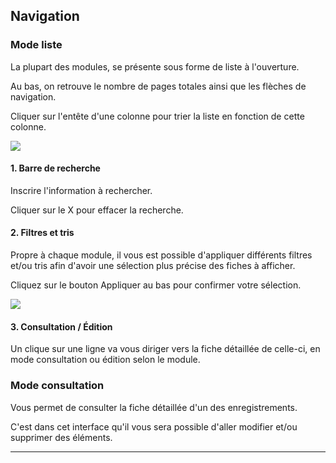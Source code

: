 ## **Navigation**

### **Mode liste**

La plupart des modules, se présente sous forme de liste à l'ouverture.

Au bas, on retrouve le nombre de pages totales ainsi que les flèches de navigation.

Cliquer sur l'entête d'une colonne pour trier la liste en fonction de cette colonne.

![](https://t9017115504.p.clickup-attachments.com/t9017115504/9eb4d4fa-e756-42e9-82b2-7f64324515ae/Screenshot%202025-01-22%20at%2011.48.51%E2%80%AFAM.png)

#### **1\. Barre de recherche**

Inscrire l'information à rechercher.

Cliquer sur le X pour effacer la recherche.

#### **2.** **Filtres et tris**

Propre à chaque module, il vous est possible d'appliquer différents filtres et/ou tris afin d'avoir une sélection plus précise des fiches à afficher.

Cliquez sur le bouton Appliquer au bas pour confirmer votre sélection.

![](https://t9017115504.p.clickup-attachments.com/t9017115504/8b0cf01d-e34d-4ad0-98da-703821d20f65/Screenshot%202025-01-22%20at%2011.51.45%E2%80%AFAM.png)

#### **3\. Consultation / Édition**

Un clique sur une ligne va vous diriger vers la fiche détaillée de celle-ci, en mode consultation ou édition selon le module.

### **Mode consultation**

Vous permet de consulter la fiche détaillée d'un des enregistrements.

C'est dans cet interface qu'il vous sera possible d'aller modifier et/ou supprimer des éléments.

---
